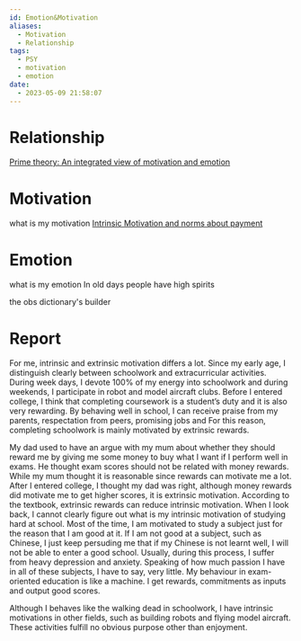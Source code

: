 ```yaml
---
id: Emotion&Motivation
aliases:
  - Motivation
  - Relationship
tags:
  - PSY
  - motivation
  - emotion
date:
  - 2023-05-09 21:58:07
---
```

# Relationship
[Prime theory: An integrated view of motivation and emotion](https://psycnet.apa.org/record/1985-29964-001)

# Motivation
what is my motivation
[Intrinsic Motivation and norms about payment](https://onlinelibrary.wiley.com/doi/abs/10.1111/j.1467-6494.1980.tb00961.x)

# Emotion
what is my emotion
In old days people have high spirits

the obs dictionary's builder

# Report
For me, intrinsic and extrinsic motivation differs a lot. Since my early age, I distinguish clearly between schoolwork and extracurricular activities. During week days, I devote 100% of my energy into schoolwork and during weekends, I participate in robot and model aircraft clubs. 
Before I entered college, I think that completing coursework is a student’s duty and it is also very rewarding. By behaving well in school, I can receive praise from my parents, respectation from peers, promising jobs and  For this reason, completing schoolwork is mainly motivated by extrinsic rewards.


My dad used to have an argue with my mum about whether they should reward me by giving me some money to buy what I want if I perform well in exams. He thought exam scores should not be related with money rewards. While my mum thought it is reasonable since rewards can motivate me a lot. After I entered college, I thought my dad was right, although money rewards did motivate me to get higher scores, it is extrinsic motivation. According to the textbook, extrinsic rewards can reduce intrinsic motivation. When I look back, I cannot clearly figure out what is my intrinsic motivation of studying hard at school. Most of the time, I am motivated to study a subject just for the reason that I am good at it. If I am not good at a subject, such as Chinese, I just keep persuding me that if my Chinese is not learnt well, I will not be able to enter a good school. Usually, during this process, I suffer from heavy depression and anxiety. Speaking of how much passion I have in all of these subjects, I have to say, very little. My behaviour in exam-oriented education is like a machine. I get rewards, commitments as inputs and output good scores. 

Although I behaves like the walking dead in schoolwork, I have intrinsic motivations in other fields, such as building robots and flying model aircraft. These activities fulfill no obvious purpose other than enjoyment. 
